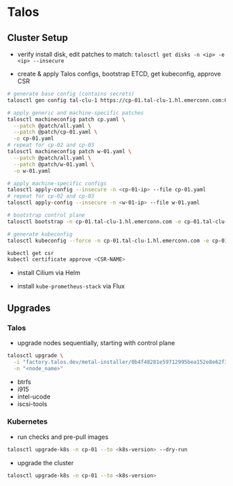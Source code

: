 # Talos

## Cluster Setup

- verify install disk, edit patches to match: `talosctl get disks -n <ip> -e <ip> --insecure`

- create & apply Talos configs, bootstrap ETCD, get kubeconfig, approve CSR

```bash
# generate base config (contains secrets)
talosctl gen config tal-clu-1 https://cp-01.tal-clu-1.hl.emerconn.com:6443

# apply generic and machine-specific patches
talosctl machineconfig patch cp.yaml \
  --patch @patch/all.yaml \
  --patch @patch/cp-01.yaml \
  -o cp-01.yaml
# repeat for cp-02 and cp-03
talosctl machineconfig patch w-01.yaml \
  --patch @patch/all.yaml \
  --patch @patch/w-01.yaml \
  -o w-01.yaml

# apply machine-specific configs
talosctl apply-config --insecure -n <cp-01-ip> --file cp-01.yaml
# repeat for cp-02 and cp-03
talosctl apply-config --insecure -n <w-01-ip> --file w-01.yaml

# bootstrap control plane
talosctl bootstrap -n cp-01.tal-clu-1.hl.emerconn.com -e cp-01.tal-clu-1.hl.emerconn.com --talosconfig=./talosconfig

# generate kubeconfig
talosctl kubeconfig --force -n cp-01.tal-clu-1.hl.emerconn.com -e cp-01.tal-clu-1.hl.emerconn.com --talosconfig=./talosconfig

kubectl get csr
kubectl certificate approve <CSR-NAME>
```

- install Cilium via Helm

- install `kube-prometheus-stack` via Flux

## Upgrades

### Talos

- upgrade nodes sequentially, starting with control plane
```bash
talosctl upgrade \
  -i "factory.talos.dev/metal-installer/0b4f48281e59712995bea152e8e62f3082be4ab66d2bdd0ca83cb3ce8c4509a9:v<version>" \
  -n "<node_name>"
```
  - btrfs
  - i915
  - intel-ucode
  - iscsi-tools

### Kubernetes

- run checks and pre-pull images
```bash
talosctl upgrade-k8s -n cp-01 --to <k8s-version> --dry-run
```
- upgrade the cluster
```bash
talosctl upgrade-k8s -n cp-01 --to <k8s-version>
```
